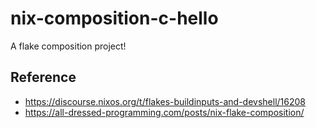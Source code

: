 # nix-composition-c-hello

A flake composition project!

## Reference

- https://discourse.nixos.org/t/flakes-buildinputs-and-devshell/16208
- https://all-dressed-programming.com/posts/nix-flake-composition/
